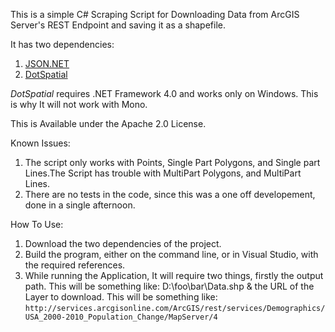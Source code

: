 This is a simple C# Scraping Script for Downloading Data from ArcGIS Server's REST Endpoint and saving it as a shapefile.

It has two dependencies:

 1. [JSON.NET](http://james.newtonking.com/projects/json-net.aspx)
 2. [DotSpatial](http://dotspatial.codeplex.com/)

*DotSpatial* requires .NET Framework 4.0 and works only on Windows. This is why It will not work with Mono.

This is Available under the Apache 2.0 License.

Known Issues: 
 1. The script only works with Points, Single Part Polygons, and Single part Lines.The Script has trouble with MultiPart Polygons, and MultiPart Lines.
 2. There are no tests in the code, since this was a one off developement, done in a single afternoon.

How To Use:
 1. Download the two dependencies of the project.
 2. Build the program, either on the command line, or in Visual Studio, with the required references.
 3. While running the Application, It will require two things, firstly the output path. This will be something like: D:\foo\bar\Data.shp & the URL of the Layer to download. This will be something like: `http://services.arcgisonline.com/ArcGIS/rest/services/Demographics/USA_2000-2010_Population_Change/MapServer/4`
